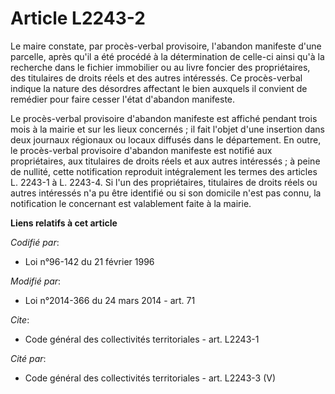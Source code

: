 # Article L2243-2

Le maire constate, par procès-verbal provisoire, l'abandon manifeste d'une parcelle, après qu'il a été procédé à la
détermination de celle-ci ainsi qu'à la recherche dans le fichier immobilier ou au livre foncier des propriétaires, des
titulaires de droits réels et des autres intéressés. Ce procès-verbal indique la nature des désordres affectant le bien
auxquels il convient de remédier pour faire cesser l'état d'abandon manifeste.

Le procès-verbal provisoire d'abandon manifeste est affiché pendant trois mois à la mairie et sur les lieux concernés ; il
fait l'objet d'une insertion dans deux journaux régionaux ou locaux diffusés dans le département. En outre, le procès-verbal
provisoire d'abandon manifeste est notifié aux propriétaires, aux titulaires de droits réels et aux autres intéressés ; à
peine de nullité, cette notification reproduit intégralement les termes des articles L. 2243-1 à L. 2243-4. Si l'un des
propriétaires, titulaires de droits réels ou autres intéressés n'a pu être identifié ou si son domicile n'est pas connu, la
notification le concernant est valablement faite à la mairie.

**Liens relatifs à cet article**

_Codifié par_:

  - Loi n°96-142 du 21 février 1996

_Modifié par_:

  - Loi n°2014-366 du 24 mars 2014 - art. 71

_Cite_:

  - Code général des collectivités territoriales - art. L2243-1

_Cité par_:

  - Code général des collectivités territoriales - art. L2243-3 (V)

